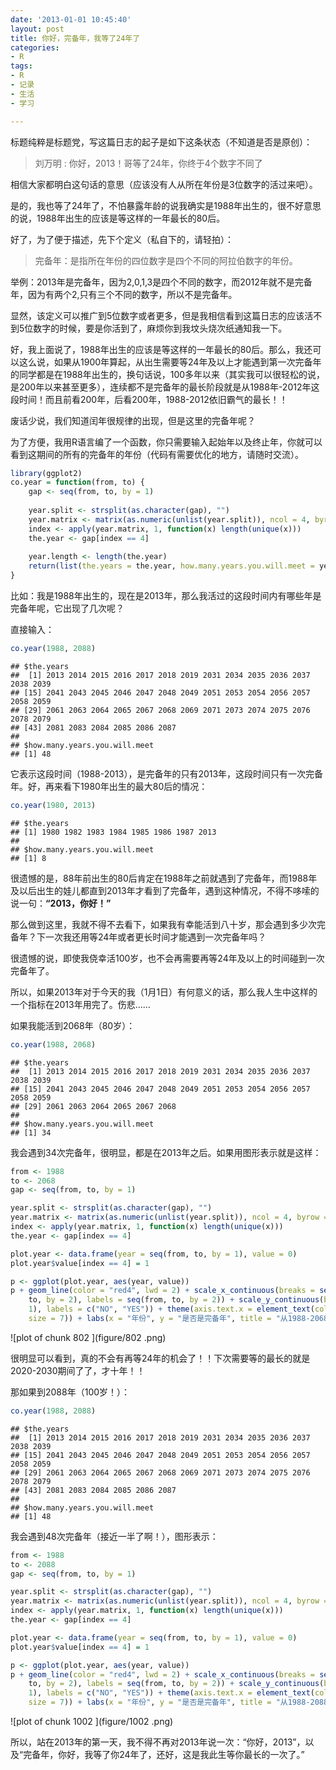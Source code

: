 ```yaml
---
date: '2013-01-01 10:45:40'
layout: post
title: 你好，完备年，我等了24年了
categories:
- R
tags:
- R
- 记录
- 生活
- 学习

---
```

标题纯粹是标题党，写这篇日志的起子是如下这条状态（不知道是否是原创）：

> 刘万明 : 你好，2013！哥等了24年，你终于4个数字不同了

相信大家都明白这句话的意思（应该没有人从所在年份是3位数字的活过来吧）。
<!-- more -->

是的，我也等了24年了，不怕暴露年龄的说我确实是1988年出生的，很不好意思的说，1988年出生的应该是等这样的一年最长的80后。

好了，为了便于描述，先下个定义（私自下的，请轻拍）：

> 完备年：是指所在年份的四位数字是四个不同的阿拉伯数字的年份。

举例：2013年是完备年，因为2,0,1,3是四个不同的数字，而2012年就不是完备年，因为有两个2,只有三个不同的数字，所以不是完备年。

显然，该定义可以推广到5位数字或者更多，但是我相信看到这篇日志的应该活不到5位数字的时候，要是你活到了，麻烦你到我坟头烧次纸通知我一下。

好，我上面说了，1988年出生的应该是等这样的一年最长的80后。那么，我还可以这么说，如果从1900年算起，从出生需要等24年及以上才能遇到第一次完备年的同学都是在1988年出生的，换句话说，100多年以来（其实我可以很轻松的说，是200年以来甚至更多），连续都不是完备年的最长阶段就是从1988年-2012年这段时间！而且前看200年，后看200年，1988-2012依旧霸气的最长！！

 

废话少说，我们知道闰年很规律的出现，但是这里的完备年呢？

为了方便，我用R语言编了一个函数，你只需要输入起始年以及终止年，你就可以看到这期间的所有的完备年的年份（代码有需要优化的地方，请随时交流）。

```r
library(ggplot2)
co.year = function(from, to) {
    gap <- seq(from, to, by = 1)
    
    year.split <- strsplit(as.character(gap), "")
    year.matrix <- matrix(as.numeric(unlist(year.split)), ncol = 4, byrow = T)
    index <- apply(year.matrix, 1, function(x) length(unique(x)))
    the.year <- gap[index == 4]
    
    year.length <- length(the.year)
    return(list(the.years = the.year, how.many.years.you.will.meet = year.length))
}
```

 

比如：我是1988年出生的，现在是2013年，那么我活过的这段时间内有哪些年是完备年呢，它出现了几次呢？

直接输入：

```r
co.year(1988, 2088)
```

```
## $the.years
##  [1] 2013 2014 2015 2016 2017 2018 2019 2031 2034 2035 2036 2037 2038 2039
## [15] 2041 2043 2045 2046 2047 2048 2049 2051 2053 2054 2056 2057 2058 2059
## [29] 2061 2063 2064 2065 2067 2068 2069 2071 2073 2074 2075 2076 2078 2079
## [43] 2081 2083 2084 2085 2086 2087
## 
## $how.many.years.you.will.meet
## [1] 48
```


 

它表示这段时间（1988-2013），是完备年的只有2013年，这段时间只有一次完备年。好，再来看下1980年出生的最大80后的情况：

```r
co.year(1980, 2013)
```

```
## $the.years
## [1] 1980 1982 1983 1984 1985 1986 1987 2013
## 
## $how.many.years.you.will.meet
## [1] 8
```



 

很遗憾的是，88年前出生的80后肯定在1988年之前就遇到了完备年，而1988年及以后出生的娃儿都直到2013年才看到了完备年，遇到这种情况，不得不哆嗦的说一句：**“2013，你好！”** 

那么做到这里，我就不得不去看下，如果我有幸能活到八十岁，那会遇到多少次完备年？下一次我还用等24年或者更长时间才能遇到一次完备年吗？

 

很遗憾的说，即使我侥幸活100岁，也不会再需要再等24年及以上的时间碰到一次完备年了。

所以，如果2013年对于今天的我（1月1日）有何意义的话，那么我人生中这样的一个指标在2013年用完了。伤悲……

 

如果我能活到2068年（80岁）：

```r
co.year(1988, 2068)
```

```
## $the.years
##  [1] 2013 2014 2015 2016 2017 2018 2019 2031 2034 2035 2036 2037 2038 2039
## [15] 2041 2043 2045 2046 2047 2048 2049 2051 2053 2054 2056 2057 2058 2059
## [29] 2061 2063 2064 2065 2067 2068
## 
## $how.many.years.you.will.meet
## [1] 34
```


 

我会遇到34次完备年，很明显，都是在2013年之后。如果用图形表示就是这样：

```r
from <- 1988
to <- 2068
gap <- seq(from, to, by = 1)

year.split <- strsplit(as.character(gap), "")
year.matrix <- matrix(as.numeric(unlist(year.split)), ncol = 4, byrow = T)
index <- apply(year.matrix, 1, function(x) length(unique(x)))
the.year <- gap[index == 4]

plot.year <- data.frame(year = seq(from, to, by = 1), value = 0)
plot.year$value[index == 4] = 1

p <- ggplot(plot.year, aes(year, value))
p + geom_line(color = "red4", lwd = 2) + scale_x_continuous(breaks = seq(from, 
    to, by = 2), labels = seq(from, to, by = 2)) + scale_y_continuous(breaks = c(0, 
    1), labels = c("NO", "YES")) + theme(axis.text.x = element_text(colour = "black", 
    size = 7)) + labs(x = "年份", y = "是否是完备年", title = "从1988-2068的完备年")
```

![plot of chunk 802 ](figure/802 .png) 




 

很明显可以看到，真的不会有再等24年的机会了！！下次需要等的最长的就是2020-2030期间了了，才十年！！ 

 

那如果到2088年（100岁！）：

```r
co.year(1988, 2088)
```

```
## $the.years
##  [1] 2013 2014 2015 2016 2017 2018 2019 2031 2034 2035 2036 2037 2038 2039
## [15] 2041 2043 2045 2046 2047 2048 2049 2051 2053 2054 2056 2057 2058 2059
## [29] 2061 2063 2064 2065 2067 2068 2069 2071 2073 2074 2075 2076 2078 2079
## [43] 2081 2083 2084 2085 2086 2087
## 
## $how.many.years.you.will.meet
## [1] 48
```



我会遇到48次完备年（接近一半了啊！），图形表示：



```r
from <- 1988
to <- 2088
gap <- seq(from, to, by = 1)

year.split <- strsplit(as.character(gap), "")
year.matrix <- matrix(as.numeric(unlist(year.split)), ncol = 4, byrow = T)
index <- apply(year.matrix, 1, function(x) length(unique(x)))
the.year <- gap[index == 4]

plot.year <- data.frame(year = seq(from, to, by = 1), value = 0)
plot.year$value[index == 4] = 1

p <- ggplot(plot.year, aes(year, value))
p + geom_line(color = "red4", lwd = 2) + scale_x_continuous(breaks = seq(from, 
    to, by = 2), labels = seq(from, to, by = 2)) + scale_y_continuous(breaks = c(0, 
    1), labels = c("NO", "YES")) + theme(axis.text.x = element_text(colour = "black", 
    size = 7)) + labs(x = "年份", y = "是否是完备年", title = "从1988-2088的完备年")
```

![plot of chunk 1002 ](figure/1002 .png) 


 

 

 所以，站在2013年的第一天，我不得不再对2013年说一次：“你好，2013”，以及“完备年，你好，我等了你24年了，还好，这是我此生等你最长的一次了。”


